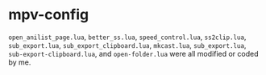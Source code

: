 # mpv-config

```open_anilist_page.lua```, ```better_ss.lua```, ```speed_control.lua```, ```ss2clip.lua```, ```sub_export.lua```, ```sub_export_clipboard.lua```, ```mkcast.lua```, ```sub_export.lua```, ```sub-export-clipboard.lua```, and ```open-folder.lua``` were all modified or coded by me.
